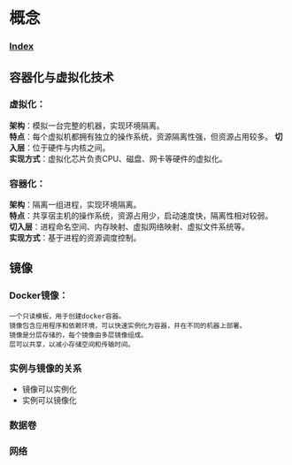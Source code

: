 # 概念
### [Index](00-Index.md)

## 容器化与虚拟化技术

### 虚拟化：

**架构**：模拟一台完整的机器，实现环境隔离。  
**特点**：每个虚拟机都拥有独立的操作系统，资源隔离性强，但资源占用较多。
**切入层**：位于硬件与内核之间。  
**实现方式**：虚拟化芯片负责CPU、磁盘、网卡等硬件的虚拟化。  

### 容器化：

**架构**：隔离一组进程，实现环境隔离。  
**特点**：共享宿主机的操作系统，资源占用少，启动速度快，隔离性相对较弱。  
**切入层**：进程命名空间、内存映射、虚拟网络映射、虚拟文件系统等。  
**实现方式**：基于进程的资源调度控制。  

## 镜像

### Docker镜像：

    一个只读模板，用于创建docker容器。
    镜像包含应用程序和依赖环境，可以快速实例化为容器，并在不同的机器上部署。
    镜像是分层存储的，每个镜像由多层镜像组成。
    层可以共享，以减小存储空间和传输时间。

### 实例与镜像的关系

* 镜像可以实例化
* 实例可以镜像化

### 数据卷

### 网络

